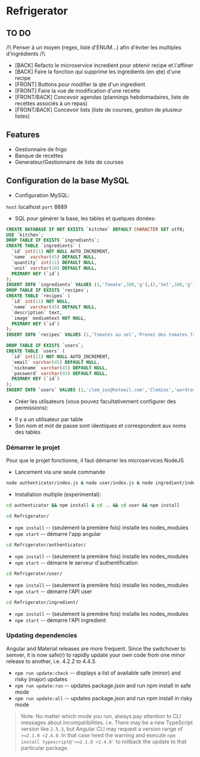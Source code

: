 # Refrigerator

## TO DO
/!\ Penser à un moyen (regex, liste d'ENUM...) afin d'éviter les multiples d'ingrédients /!\
- [BACK] Refacto le microservice incredient pour obtenir recipe et l'affiner
- [BACK] Faire la fonction qui supprime les ingredients (en qte) d'une recipe
- [FRONT] Buttons pour modifier la qte d'un ingredient
- [FRONT] Faire la vue de modification d'une recette
- [FRONT/BACK] Concevoir agendas (plannings hebdomadaires, liste de recettes associés à un repas)
- [FRONT/BACK] Concevoir lists (liste de courses, gestion de plusieur listes)


## Features
- Gestionnaire de frigo
- Banque de recettes
- Generateur/Gestionnaire de liste de courses

## Configuration de la base MySQL

* Configuration MySQL:

`host` localhost
`port` 8889

* SQL pour générer la base, les tables et quelques donées:

```sql
CREATE DATABASE IF NOT EXISTS `kitchen` DEFAULT CHARACTER SET utf8;
USE `kitchen`;
DROP TABLE IF EXISTS `ingredients`;
CREATE TABLE `ingredients` (
  `id` int(11) NOT NULL AUTO_INCREMENT,
  `name` varchar(45) DEFAULT NULL,
  `quantity` int(11) DEFAULT NULL,
  `unit` varchar(10) DEFAULT NULL,
  PRIMARY KEY (`id`)
);
INSERT INTO `ingredients` VALUES (1,'Tomate',300,'g'),(2,'Sel',100,'g');
DROP TABLE IF EXISTS `recipes`;
CREATE TABLE `recipes` (
  `id` int(11) NOT NULL,
  `name` varchar(45) DEFAULT NULL,
  `description` text,
  `image` mediumtext NOT NULL,
  PRIMARY KEY (`id`)
);
INSERT INTO `recipes` VALUES (1,'Tomates au sel','Prenez des tomates fraiches, parsemez les de sel marin et savourez !');

DROP TABLE IF EXISTS `users`;
CREATE TABLE `users` (
  `id` int(11) NOT NULL AUTO_INCREMENT,
  `email` varchar(45) DEFAULT NULL,
  `nickname` varchar(45) DEFAULT NULL,
  `password` varchar(45) DEFAULT NULL,
  PRIMARY KEY (`id`)
);
INSERT INTO `users` VALUES (1,'clem_ios@hotmail.com','Clemios','wordrave'),(2,'oliv.murat@gmail.com','Oliv','azerty');
```

* Créer les utilsateurs (vous pouvez facultativement configurer des permissions):

- Il y a un utilisateur par table
- Son nom et mot de passe sont identiques et correspondent aux noms des tables



### Démarrer le projet
Pour que le projet fonctionne, il faut démarrer les microservices NodeJS

* Lancement via une seule commande
```bash
node authenticator/index.js & node user/index.js & node ingredient/index.js & node recipe/index.js & npm start
```

* Installation multiple (experimental):
```bash
cd authenticator && npm install & cd .. && cd user && npm install
```

```bash
cd Refrigerator/
```
* `npm install` -- (seulement la première fois) installe les nodes_modules
* `npm start` -- démarre l'app angular
```bash
cd Refrigerator/anthenticator/
```
* `npm install` -- (seulement la première fois) installe les nodes_modules
* `npm start` -- démarre le serveur d'authentification
```bash
cd Refrigerator/user/
```
* `npm install` -- (seulement la première fois) installe les nodes_modules
* `npm start` -- démarre l'API user
```bash
cd Refrigerator/ingredient/
```
* `npm install` -- (seulement la première fois) installe les nodes_modules
* `npm start` -- démarre l'API ingredient


### Updating dependencies
Angular and Material releases are more frequent. Since the switchover to semver, it is now safe(r) to rapidly update your own code from one minor release to another, i.e. 4.2.2 to 4.4.3.
* `npm run update:check` -- displays a list of available safe (minor) and risky (major) updates
* `npm run update:run` -- updates package.json and run npm install in safe mode
* `npm run update:all` -- updates package.json and run npm install in risky mode
> Note: No matter which mode you run, always pay attention to CLI messages about incompatibilities. i.e. There may be a new TypeScript version like `2.5.3`, but Angular CLI may request a version range of `>=2.1.0 <2.4.0`. In that case heed the warning and execute `npm install typescript@'>=2.1.0 <2.4.0'` to rollback the update to that particular package.
